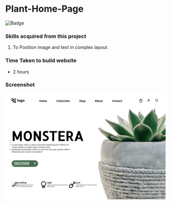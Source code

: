 # Plant-Home-Page

![Badge](https://img.shields.io/badge/Technologies-HTML%2FCSS-brightgreen)

### Skills acquired from this project
1. To Position image and text in complex layout.

### Time Taken to build website
- 2 hours

### Screenshot

![Screenshot](/6_screenshot.png)



